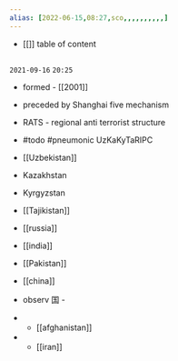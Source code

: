 ```yaml
---
alias: [2022-06-15,08:27,sco,,,,,,,,,,]
---
```

- [[]]
table of content
```toc
```
 `2021-09-16` `20:25`
- formed - [[2001]]
- preceded by Shanghai five mechanism
- RATS - regional anti terrorist structure

- #todo #pneumonic UzKaKyTaRIPC
- [[Uzbekistan]]
- Kazakhstan
- Kyrgyzstan
- [[Tajikistan]]
- [[russia]]
- [[india]]
- [[Pakistan]]
- [[china]]

- observ 国 -
- - [[afghanistan]]
- - [[iran]]